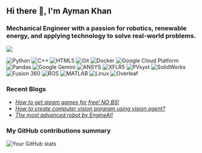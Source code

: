 ## Hi there 👋, I'm Ayman Khan

### Mechanical Engineer with a passion for robotics, renewable energy, and applying technology to solve real-world problems.

![](https://komarev.com/ghpvc/?username=amugoodbad229&color=red)

<p>
  <img alt="Python" src="https://img.shields.io/badge/-Python-3776AB?style=flat-square&logo=python&logoColor=white" />
  <img alt="C++" src="https://img.shields.io/badge/-C++-00599C?style=flat-square&logo=cplusplus&logoColor=white" />
  <img alt="HTML5" src="https://img.shields.io/badge/-HTML5-E34F26?style=flat-square&logo=html5&logoColor=white" />
  <img alt="Git" src="https://img.shields.io/badge/-Git-F05032?style=flat-square&logo=git&logoColor=white" />
  <img alt="Docker" src="https://img.shields.io/badge/-Docker-2496ED?style=flat-square&logo=docker&logoColor=white" />
  <img alt="Google Cloud Platform" src="https://img.shields.io/badge/-Google%20Cloud-4285F4?style=flat-square&logo=googlecloud&logoColor=white" />
  <img alt="Pandas" src="https://img.shields.io/badge/-Pandas-150458?style=flat-square&logo=pandas&logoColor=white" />
  <img alt="Google Gemini" src="https://img.shields.io/badge/-Google%20Gemini-4285F4?style=flat-square&logo=google&logoColor=white" />
  <img alt="ANSYS" src="https://img.shields.io/badge/-ANSYS-F25022?style=flat-square&logo=ansys&logoColor=white" />
  <img alt="XFLR5" src="https://img.shields.io/badge/-XFLR5-404040?style=flat-square&logo=github&logoColor=white" />
  <img alt="PVsyst" src="https://img.shields.io/badge/-PVsyst-FFD700?style=flat-square&logo=solarpanel&logoColor=white" />
  <img alt="SolidWorks" src="https://img.shields.io/badge/-SolidWorks-0076A8?style=flat-square&logo=solidworks&logoColor=white" />
  <img alt="Fusion 360" src="https://img.shields.io/badge/-Fusion%20360-EF6722?style=flat-square&logo=autodesk&logoColor=white" />
  <img alt="ROS" src="https://img.shields.io/badge/-ROS-220021?style=flat-square&logo=ros&logoColor=white" />
  <img alt="MATLAB" src="https://img.shields.io/badge/-MATLAB-0076A8?style=flat-square&logo=matlab&logoColor=white" />
  <img alt="Linux" src="https://img.shields.io/badge/-Linux-FCC624?style=flat-square&logo=linux&logoColor=black" />
  <img alt="Overleaf" src="https://img.shields.io/badge/-Overleaf-47A472?style=flat-square&logo=overleaf&logoColor=white" />
</p>

<h3>Recent Blogs</h3>
<ul>
  <li><a href="https://app.milanote.com/1TCRmJ1l6DQc9j?p=MvLpa208xI4"><i>How to get steam games for free! NO BS!</i></a></li>
  <li><a href="https://www.facebook.com/AymanKing2020/posts/pfbid0LxeVtgH8X66UYgxXpXTyNJfC8jEW5CXoc98Xxkywt9XNz4DcgA6ko1f8QxPEEX6cl"><i>How to create computer vision program using vision agent?</i></a></li>
  <li><a href="https://www.facebook.com/AymanKing2020/posts/pfbid02tmyBfw8qkS2UdxPhPDJVTjkgehBf1MhxE8QWnNPaGB1WENr9CXZTBfMqBpL5r8isl"><i>The most advanced robot by EngineAI!</i></a></li>
</ul>



<h3>My GitHub contributions summary</h3>

![Your GitHub stats](https://github-readme-stats.vercel.app/api?username=amugoodbad229&hide_border=true&show_icons=true&bg_color=151515&title_color=fb4362&icon_color=fb4362&text_bold=false&text_color=9e9e9e)

